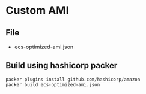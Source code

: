 



# Custom AMI


## File

- ecs-optimized-ami.json

## Build using hashicorp packer

```
packer plugins install github.com/hashicorp/amazon
packer build ecs-optimized-ami.json
```
